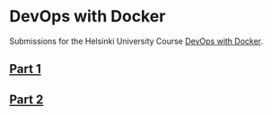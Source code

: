 # DevOps with Docker

Submissions for the Helsinki University Course [DevOps with Docker](https://devopswithdocker.com/).

## [Part 1](https://github.com/joonaspartanen/devopswithdocker/tree/master/part_1)

## [Part 2](https://github.com/joonaspartanen/devopswithdocker/tree/master/part_2)
